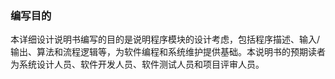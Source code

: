### 编写目的
本详细设计说明书编写的目的是说明程序模块的设计考虑，包括程序描述、输入/输出、算法和流程逻辑等，为软件编程和系统维护提供基础。本说明书的预期读者为系统设计人员、软件开发人员、软件测试人员和项目评审人员。